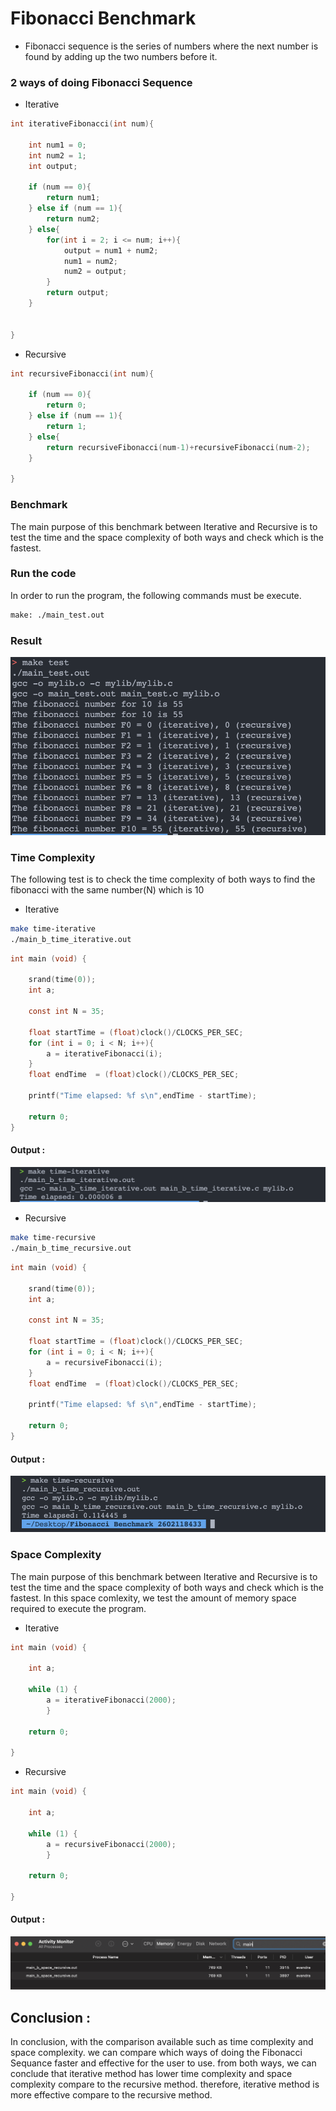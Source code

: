 # Fibonacci Benchmark
- Fibonacci sequence is the series of numbers where the next number is found by adding up the two numbers before it.

### 2 ways of doing Fibonacci Sequence
- Iterative
```c
int iterativeFibonacci(int num){

    int num1 = 0;
    int num2 = 1;
    int output;

    if (num == 0){
        return num1;
    } else if (num == 1){
        return num2;
    } else{
        for(int i = 2; i <= num; i++){
            output = num1 + num2;
            num1 = num2;
            num2 = output;
        }
        return output;
    }
    
    
}
```

- Recursive
```c
int recursiveFibonacci(int num){

    if (num == 0){
        return 0;
    } else if (num == 1){
        return 1;
    } else{
        return recursiveFibonacci(num-1)+recursiveFibonacci(num-2);
    }
    
}
```

### Benchmark

The main purpose of this benchmark between Iterative and Recursive is to test the time and the space complexity of both ways and check which is the fastest.

### Run the code
In order to run the program, the following commands must be execute.
```bash
make: ./main_test.out
```

### Result
![Output](images/test1.png)

### Time Complexity
The following test is to check the time complexity of both ways to find the fibonacci with the same number(N) which is 10

- Iterative
```bash
make time-iterative
./main_b_time_iterative.out
```
```c
int main (void) {

    srand(time(0));
    int a;

    const int N = 35;

    float startTime = (float)clock()/CLOCKS_PER_SEC;
    for (int i = 0; i < N; i++){
        a = iterativeFibonacci(i);
    }
    float endTime  = (float)clock()/CLOCKS_PER_SEC;

    printf("Time elapsed: %f s\n",endTime - startTime);

    return 0;
}
```
#### Output :
![time Iterative](images/Time%20iterative.png)


- Recursive
```bash
make time-recursive
./main_b_time_recursive.out
```
```c
int main (void) {

    srand(time(0));
    int a;

    const int N = 35;

    float startTime = (float)clock()/CLOCKS_PER_SEC;
    for (int i = 0; i < N; i++){
        a = recursiveFibonacci(i);
    }
    float endTime  = (float)clock()/CLOCKS_PER_SEC;

    printf("Time elapsed: %f s\n",endTime - startTime);

    return 0;
}
```

#### Output :
![Time Recursive](images/Time%20recursive.png)

### Space Complexity
The main purpose of this benchmark between Iterative and Recursive is to test the time and the space complexity of both ways and check which is the fastest. In this space comlexity, we test the amount of memory space required to execute the program.

- Iterative
```c
int main (void) {

    int a;

    while (1) {
        a = iterativeFibonacci(2000);
        }

    return 0;

}
```

- Recursive
```c
int main (void) {

    int a;

    while (1) {
        a = recursiveFibonacci(2000);
        }

    return 0;

}
```

#### Output :
![Space complexity](images/space.png)

## Conclusion :

In conclusion, with the comparison available such as time complexity and space complexity. we can compare which ways of doing the Fibonacci Sequance faster and effective for the user to use. from both ways, we can conclude that iterative method has lower time complexity and space complexity compare to the recursive method. therefore, iterative method is more effective compare to the recursive method. 
